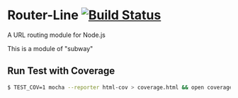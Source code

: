 Router-Line [![Build Status](https://secure.travis-ci.org/KOBA789/router-line.png?branch=master)](http://travis-ci.org/KOBA789/router-line)
=============================
A URL routing module for Node.js

This is a module of "subway"

Run Test with Coverage
--------------------------
```bash
$ TEST_COV=1 mocha --reporter html-cov > coverage.html && open coverage.html
```